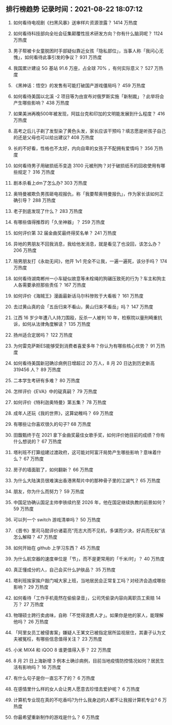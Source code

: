 
## 排行榜趋势 记录时间：2021-08-22 18:07:12
  
  1. 如何看待电视剧《扫黑风暴》送审样片资源泄露？ 1414 万热度
    
  2. 如何看待科技部向全社会征集颠覆性技术研发方向？你有什么脑洞呢？ 1124 万热度
    
  3. 男子帮被卡女童脱困时手部疑似靠近女孩「隐私部位」，当事人称「我问心无愧」，如何看待此事引发的争议？ 931 万热度
    
  4. 我国累计建设 5G 基站 91.6 万座，占全球 70% ，有何实际意义？ 527 万热度
    
  5. 《黑神话：悟空》的发售有可能打破国产游戏僵局吗？ 459 万热度
    
  6. 如何看待美国以北溪 -2 项目等为由宣布对俄罗斯实施「新制裁」？此举将会产生哪些影响？ 438 万热度
    
  7. 如果美洲再晚500年被发现，阿兹台克和印加的文明能发展到什么程度？ 416 万热度
    
  8. 高考之后儿子剃了发型染了黄色头发，家长应该干预吗？填志愿是听孩子自己的还是父母也可以给出建议? 408 万热度
    
  9. 长的不好看，性格也不太好，内向自卑的女孩子不配拥有爱情吗？ 356 万热度
    
  10. 如何看待男子用破损纸币变造 3100 元被刑拘？对于破损纸币的回收使用有哪些规定？ 316 万热度
    
  11. 剧本杀看上dm了怎么办? 303 万热度
    
  12. 奥特曼被欺负男孩砸电视报仇，称「我要帮奥特曼报仇」，作为家长该如何正确引导？ 288 万热度
    
  13. 老子到底发现了什么？ 283 万热度
    
  14. 有哪些值得推荐的「久坐神器」？ 259 万热度
    
  15. 如何评价第 32 届金曲奖最终得奖名单？ 241 万热度
    
  16. 异地的男朋友不回我消息，我给他发消息，就是看见了也没回，该怎么办？ 206 万热度
    
  17. 陪男朋友打《永劫无间》，他开 1v1 完全不让我，一遍一遍死，该分手吗？ 174 万热度
    
  18. 如何看待湖南郴州一小车疑似故意等未栓绳的狗碾压致死的行为？车主和狗主人各需要承担那些责任？ 167 万热度
    
  19. 如何评价《海贼王》漫画最新话马尔科惨败于大看板？ 161 万热度
    
  20. 去过黄山真的会「五岳归来不看山，黄山归来不看岳」吗？ 147 万热度
    
  21. 江西 16 岁少年遭八人持刀围殴，反杀一人被判 10 年，检察院以量刑畸重抗诉，如何从法律角度解读？ 135 万热度
    
  22. 扬州适合定居吗？ 122 万热度
    
  23. 为何雷克萨斯ES能够受到消费者喜爱多年？你认为有哪些核心优势？ 91 万热度
    
  24. 如何看待美国新冠确诊病例日增超过 20 万人，8 月 20 日达到历史新高 319456 人？ 89 万热度
    
  25. 二本学生考研有多难？ 80 万热度
    
  26. 怎样评价《EVA》中的碇真嗣？ 79 万热度
    
  27. 如何评价《特利迦奥特曼》第五集？ 78 万热度
    
  28. 成年人还玩《我的世界》，这算幼稚吗？ 69 万热度
    
  29. 有哪些让你喜欢很久的句子? 68 万热度
    
  30. 田馥甄终于在 2021 拿下金曲奖最佳女歌手奖，如何评价她目前的成绩？你有什么想说的？ 67 万热度
    
  31. 塔利班不打算组建过渡政府，这可能对阿富汗局势产生哪些影响？意味着什么？ 67 万热度
    
  32. 房子的墙面脏了，如何翻新？ 66 万热度
    
  33. 为什么大陆演员很难演出香港黑帮片中的那种骨子里的江湖气？ 65 万热度
    
  34. 朋友，你为什么而努力？ 59 万热度
    
  35. 中国足协确认国足主帅李铁续约至 2026 年，他在国足继续执教的前景如何？ 59 万热度
    
  36. 可以列一个 switch 游戏清单吗？ 50 万热度
    
  37. 《晋书》里司马懿评价诸葛亮“亮志大而不见机，多谋而少决，好兵而无权”该怎么解释？ 47 万热度
    
  38. 如何开始在 github 上学习东西？ 45 万热度
    
  39. 为什么航空器的速度单位是「节」，而不是更常用的「千米/时」？ 40 万热度
    
  40. 真正懂成分的人，自己会买什么护肤品？ 35 万热度
    
  41. 塔利班挨家挨户敲门喊大家上班，当地居民会正常复工吗？对经济会造成哪些影响？ 29 万热度
    
  42. 如何看待「工作手机竟然在偷偷录音」，公司凭偷录内容向离职员工索赔 14 万？ 27 万热度
    
  43. 物理硕士跨行卖卤味，自称「不觉得浪费人才」。如果你是他的家人，能理解他吗？ 26 万热度
    
  44. 「阿里女员工被侵害案」嫌疑人王某文已被指定居所监视居住，其妻子认为丈夫被冤枉，有哪些信息值得关注？ 23 万热度
    
  45. 小米 MIX4 和 iQOO 8 谁更值得入手？ 22 万热度
    
  46. 8 月 21 日上海新增 3 例本土确诊病例，目前当地疫情防控情况如何？居民生活有影响吗？ 16 万热度
    
  47. 有什么句子是你一直忘不了的？ 6 万热度
    
  48. 在感情里什么样的女人会让男人愿意去珍惜去爱护呢？ 6 万热度
    
  49. 计算机专业现在真的不吃香吗?为什么我身边的人都不让我报计算机专业? 6 万热度
    
  50. 你最希望重新制作的游戏是什么？ 6 万热度
    